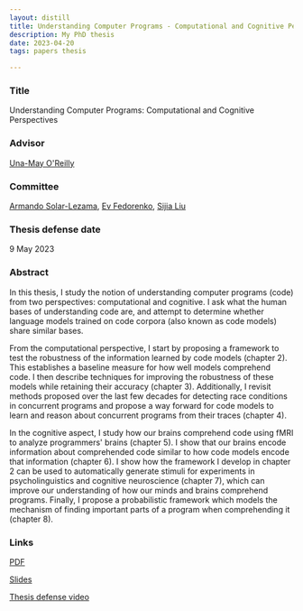 ```yaml
---
layout: distill
title: Understanding Computer Programs - Computational and Cognitive Perspectives
description: My PhD thesis
date: 2023-04-20
tags: papers thesis

---
```


### Title
Understanding Computer Programs: Computational and Cognitive Perspectives

### Advisor
[Una-May O'Reilly](https://alfagroup.csail.mit.edu/unamay)

### Committee
[Armando Solar-Lezama](https://people.csail.mit.edu/asolar/), [Ev Fedorenko](https://evlab.mit.edu/), [Sijia Liu](https://lsjxjtu.github.io/)

### Thesis defense date
9 May 2023

### Abstract 
In this thesis, I study the notion of understanding computer programs (code) from two perspectives: computational and cognitive. I ask what the human bases of understanding code are, and attempt to determine whether language models trained on code corpora (also known as code models) share similar bases.

From the computational perspective, I start by proposing a framework to test the robustness of the information learned by code models (chapter 2). This establishes a baseline measure for how well models comprehend code. I then describe techniques for improving the robustness of these models while retaining their accuracy (chapter 3). Additionally, I revisit methods proposed over the last few decades for detecting race conditions in concurrent programs and propose a way forward for code models to learn and reason about concurrent programs from their traces (chapter 4).

In the cognitive aspect, I study how our brains comprehend code using fMRI to analyze programmers' brains (chapter 5). I show that our brains encode information about comprehended code similar to how code models encode that information (chapter 6). I show how the framework I develop in chapter 2 can be used to automatically generate stimuli for experiments in psycholinguistics and cognitive neuroscience (chapter 7), which can improve our understanding of how our minds and brains comprehend programs. Finally, I propose a probabilistic framework which models the mechanism of finding important parts of a program when comprehending it (chapter 8).

### Links
[PDF](/assets/pdf/phd_thesis_draft.pdf)

[Slides]()

[Thesis defense video]()
